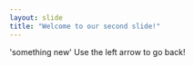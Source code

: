 ```yaml
---
layout: slide
title: "Welcome to our second slide!"
---
```

'something new' 
Use the left arrow to go back!
